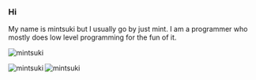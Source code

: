 ### Hi

My name is mintsuki but I usually go by just mint. I am a programmer who mostly does low level programming for the fun of it.

<p align="left"> <img src="https://komarev.com/ghpvc/?username=mintsuki&label=Profile%20views&color=0e75b6&style=flat" alt="mintsuki" /> </p>

<p><img align="left" src="https://github-readme-stats.vercel.app/api/top-langs?username=mintsuki&show_icons=true&locale=en&layout=compact&bg_color=303446&text_color=c6d0f5&icon_color=ca9ee6&title_color=81c8be" alt="mintsuki" /></p>

<p><img align="left" src="https://github-readme-stats.vercel.app/api?username=mintsuki&show_icons=true&locale=en&layout=compact&bg_color=303446&text_color=c6d0f5&icon_color=ca9ee6&title_color=81c8be" alt="mintsuki" /></p>
